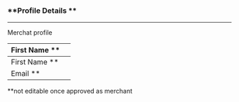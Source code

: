 ### **Profile Details **

---

Merchat profile

| First Name \*\* |  |
| :--- | :---: |
| First Name \*\* |  |
| Email \*\* |  |

\*\*not editable once approved as merchant 

